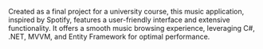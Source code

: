 Created as a final project for a university course,
this music application, inspired by Spotify,
features a user-friendly interface and extensive
functionality. It offers a smooth music browsing
experience, leveraging C#, .NET, MVVM, and
Entity Framework for optimal performance.
